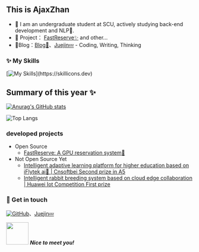 ## This is AjaxZhan

- 👋 I am an undergraduate student at SCU, actively studying back-end development and NLP🌱.
- 🏡 Project： <a href="https://github.com/ajaxzhan/FastReserve" target="_blank">FastReserve✨</a> and other...
- 🌟Blog：[Blog💬](https://cagurzhan.cn/)、[Juejin💤](https://juejin.cn/user/3503470909603528/) - Coding, Writing, Thinking

### ✨ My Skills   

[![My Skills](https://skillicons.dev/icons?i=go,java,python,ts,js,pytorch,spring,fastapi,vue,postgres,mysql,redis,docker,bash,)](https://skillicons.dev)

## Summary of this year ✨

[![Anurag's GitHub stats](https://github-readme-stats-tawny-iota-29.vercel.app/api?username=ajaxzhan&theme=radical)](https://github.com/anuraghazra/github-readme-stats)

![Top Langs](https://github-readme-stats-tawny-iota-29.vercel.app/api/top-langs/?username=ajaxzhan&layout=compact&hide=Fluent,CSS,HTML,Less,SCSS,Stylus)

### developed projects

- Open Source
  - [FastReserve: A GPU reservation system🌟](https://github.com/AjaxZhan/FastReserve)
- Not Open Source Yet
  - [Intelligent adaptive learning platform for higher education based on iFlytek ai🚀 | Cnsoftbei Second prize in A5](https://github.com/ajaxzhan)
  - [Intelligent rabbit breeding system based on cloud edge collaboration | Huawei Iot Competition First prize](https://github.com/ajaxzhan)

### 🎉 Get in touch

[![GitHub](https://img.shields.io/badge/GitHub-grey?logo=github)](https://github.com/ajaxzhan)、[Juejin💤](https://juejin.cn/user/3503470909603528/)

<img src="https://media.giphy.com/media/LnQjpWaON8nhr21vNW/giphy.gif" width="60"> <em><b>Nice to meet you!</b> </em>

